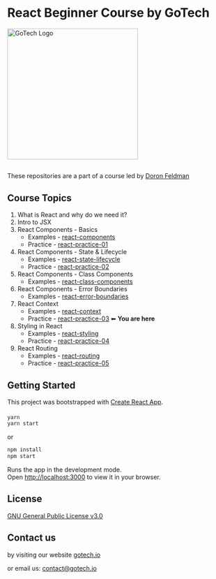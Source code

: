 # React Beginner Course by GoTech
<img src="https://gotech.io/assets/images/common/logo.svg" alt="GoTech Logo" width="300"/>

##
These repositories are a part of a course led by [Doron Feldman](https://github.com/doronfeldman)

## Course Topics
1. What is React and why do we need it?
2. Intro to JSX
3. React Components - Basics
   * Examples - [react-components](https://github.com/gotech-io/react-components)
   * Practice - [react-practice-01](https://github.com/gotech-io/react-practice-01)
4. React Components - State & Lifecycle
   * Examples - [react-state-lifecycle](https://github.com/gotech-io/react-state-lifecycle)
   * Practice - [react-practice-02](https://github.com/gotech-io/react-practice-02)
5. React Components - Class Components
   * Examples - [react-class-components](https://github.com/gotech-io/react-class-components)
6. React Components - Error Boundaries
   * Examples - [react-error-boundaries](https://github.com/gotech-io/react-error-boundaries)
7. React Context
   * Examples - [react-context](https://github.com/gotech-io/react-context)
   * Practice - [react-practice-03](https://github.com/gotech-io/react-practice-03) ⬅ **You are here**
8. Styling in React
   * Examples - [react-styling](https://github.com/gotech-io/react-styling)
   * Practice - [react-practice-04](https://github.com/gotech-io/react-practice-04)
9. React Routing
   * Examples - [react-routing](https://github.com/gotech-io/react-routing)
   * Practice - [react-practice-05](https://github.com/gotech-io/react-practice-05)


## Getting Started
This project was bootstrapped with [Create React App](https://github.com/facebook/create-react-app).

#### 
```sh
yarn
yarn start
```
 or 
 
 ```sh
npm install
npm start
```

Runs the app in the development mode.\
Open [http://localhost:3000](http://localhost:3000) to view it in your browser.

## License
[GNU General Public License v3.0](https://choosealicense.com/licenses/gpl-3.0/)

## Contact us
by visiting our website [gotech.io](https://www.gotech.io/)

or email us: [contact@gotech.io](mailto:contact@gotech.io)